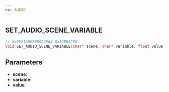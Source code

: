 ```yaml
---
ns: AUDIO
---
```

## SET_AUDIO_SCENE_VARIABLE

```c
// 0xEF21A9EF089A2668 0x19BB3CE8
void SET_AUDIO_SCENE_VARIABLE(char* scene, char* variable, float value);
```

## Parameters
* **scene**:
* **variable**:
* **value**:
